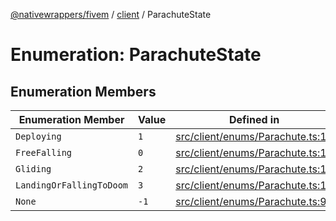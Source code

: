 [@nativewrappers/fivem](../../README.md) / [client](../README.md) / ParachuteState

# Enumeration: ParachuteState

## Enumeration Members

| Enumeration Member | Value | Defined in |
| ------ | ------ | ------ |
| `Deploying` | `1` | [src/client/enums/Parachute.ts:11](https://github.com/nativewrappers/fivem/blob/76a4f0a0bbabe839eed05afc2b892d754096c3d3/src/client/enums/Parachute.ts#L11) |
| `FreeFalling` | `0` | [src/client/enums/Parachute.ts:10](https://github.com/nativewrappers/fivem/blob/76a4f0a0bbabe839eed05afc2b892d754096c3d3/src/client/enums/Parachute.ts#L10) |
| `Gliding` | `2` | [src/client/enums/Parachute.ts:12](https://github.com/nativewrappers/fivem/blob/76a4f0a0bbabe839eed05afc2b892d754096c3d3/src/client/enums/Parachute.ts#L12) |
| `LandingOrFallingToDoom` | `3` | [src/client/enums/Parachute.ts:13](https://github.com/nativewrappers/fivem/blob/76a4f0a0bbabe839eed05afc2b892d754096c3d3/src/client/enums/Parachute.ts#L13) |
| `None` | `-1` | [src/client/enums/Parachute.ts:9](https://github.com/nativewrappers/fivem/blob/76a4f0a0bbabe839eed05afc2b892d754096c3d3/src/client/enums/Parachute.ts#L9) |
